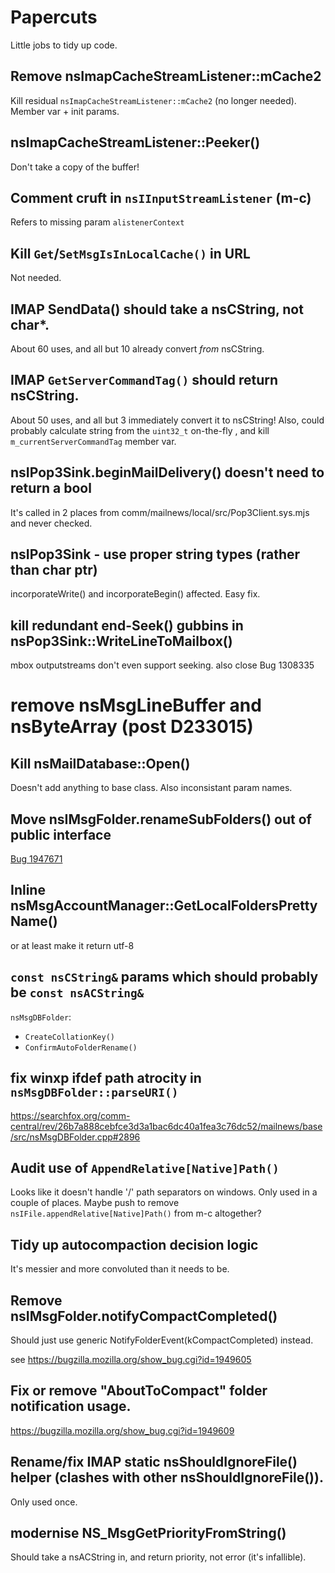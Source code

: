 # Papercuts

Little jobs to tidy up code.


## Remove nsImapCacheStreamListener::mCache2

Kill residual `nsImapCacheStreamListener::mCache2` (no longer needed).
Member var + init params.

## nsImapCacheStreamListener::Peeker()

Don't take a copy of the buffer!

## Comment cruft in `nsIInputStreamListener` (m-c)

Refers to missing param `alistenerContext`

## Kill `Get`/`SetMsgIsInLocalCache()` in URL

Not needed.

## IMAP SendData() should take a nsCString, not char*.

About 60 uses, and all but 10 already convert _from_ nsCString.

## IMAP `GetServerCommandTag()` should return nsCString.

About 50 uses, and all but 3 immediately convert it to nsCString!
Also, could probably calculate string from the `uint32_t` on-the-fly , and kill `m_currentServerCommandTag` member var.


## nsIPop3Sink.beginMailDelivery() doesn't need to return a bool

It's called in 2 places from comm/mailnews/local/src/Pop3Client.sys.mjs and never checked.

## nsIPop3Sink - use proper string types (rather than char ptr)

incorporateWrite() and incorporateBegin() affected. Easy fix.


## kill redundant end-Seek() gubbins in nsPop3Sink::WriteLineToMailbox()

mbox outputstreams don't even support seeking.
also close Bug 1308335


# remove nsMsgLineBuffer and nsByteArray (post D233015)


## Kill nsMailDatabase::Open()

Doesn't add anything to base class. Also inconsistant param names.

## Move nsIMsgFolder.renameSubFolders() out of public interface

[Bug 1947671](https://bugzilla.mozilla.org/show_bug.cgi?id=1947671)


## Inline nsMsgAccountManager::GetLocalFoldersPrettyName()

or at least make it return utf-8


## `const nsCString&` params which should probably be `const nsACString&`

`nsMsgDBFolder`:
  - `CreateCollationKey()`
  - `ConfirmAutoFolderRename()`

## fix winxp ifdef path atrocity in `nsMsgDBFolder::parseURI()`

https://searchfox.org/comm-central/rev/26b7a888cebfce3d3a1bac6dc40a1fea3c76dc52/mailnews/base/src/nsMsgDBFolder.cpp#2896

## Audit use of `AppendRelative[Native]Path()`

Looks like it doesn't handle '/' path separators on windows.
Only used in a couple of places.
Maybe push to remove `nsIFile.appendRelative[Native]Path()` from m-c altogether?

## Tidy up autocompaction decision logic

It's messier and more convoluted than it needs to be.

## Remove nsIMsgFolder.notifyCompactCompleted()

Should just use generic NotifyFolderEvent(kCompactCompleted) instead.

see https://bugzilla.mozilla.org/show_bug.cgi?id=1949605

## Fix or remove "AboutToCompact" folder notification usage.

https://bugzilla.mozilla.org/show_bug.cgi?id=1949609

## Rename/fix IMAP static nsShouldIgnoreFile() helper (clashes with other nsShouldIgnoreFile()).

Only used once.

## modernise NS_MsgGetPriorityFromString()

Should take a nsACString in, and return priority, not error (it's infallible).


